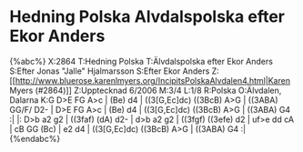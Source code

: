 # Hedning Polska Alvdalspolska efter Ekor Anders

{%abc%}
X:2864
T:Hedning Polska
T:Älvdalspolska efter Ekor Anders
S:Efter Jonas "Jalle" Hjalmarsson
S:Efter Ekor Anders
Z:[[http://www.bluerose.karenlmyers.org/IncipitsPolskaAlvdalen4.html|Karen Myers (#2864)]]
Z:Upptecknad 6/2006
M:3/4
L:1/8
R:Polska
O:Älvdalen, Dalarna
K:G
D>E FG A>c | (Be) d4 | ((3[G,Ec]dc) ((3BcB) A>G | ((3ABA) GG/F/ D2- |
D>E FG A>c | (Be) d4 | ((3[G,Ec]dc) ((3BcB) A>G | ((3ABA) G4 :|
|: D>b a2 g2 | ((3faf) (dA) d2- | d>b a2 g2 | ((3fgf) ((3efe) d2 |
uf>e dd cA | cB GG (Bc) | e2 d4 | ((3[G,Ec]dc) ((3BcB) A>G | ((3ABA) G4 :|
{%endabc%}


